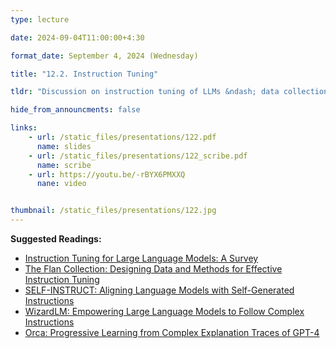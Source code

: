 ```yaml
---
type: lecture

date: 2024-09-04T11:00:00+4:30

format_date: September 4, 2024 (Wednesday)

title: "12.2. Instruction Tuning"

tldr: "Discussion on instruction tuning of LLMs &ndash; data collection, loss function, and properties of tuned models."

hide_from_announcments: false

links: 
    - url: /static_files/presentations/122.pdf
      name: slides
    - url: /static_files/presentations/122_scribe.pdf
      name: scribe
    - url: https://youtu.be/-rBYX6PMXXQ
      nane: video


thumbnail: /static_files/presentations/122.jpg
---
```

<!-- Other additional contents using markdown -->
**Suggested Readings:**
- [Instruction Tuning for Large Language Models: A Survey](https://arxiv.org/pdf/2308.10792)
- [The Flan Collection: Designing Data and Methods for Effective Instruction Tuning](https://arxiv.org/pdf/2301.13688)
- [SELF-INSTRUCT: Aligning Language Models with Self-Generated Instructions](https://aclanthology.org/2023.acl-long.754.pdf)
- [WizardLM: Empowering Large Language Models to Follow Complex Instructions](https://arxiv.org/pdf/2304.12244)
- [Orca: Progressive Learning from Complex Explanation Traces of GPT-4](https://arxiv.org/pdf/2306.02707)
